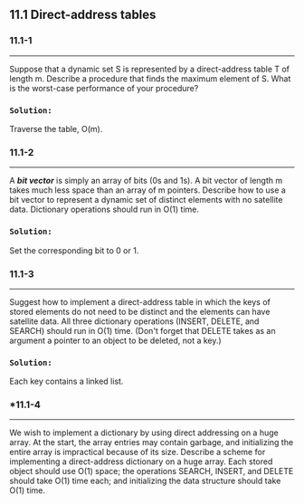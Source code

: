 ## 11.1 Direct-address tables

### 11.1-1
***
Suppose that a dynamic set S is represented by a direct-address table T of length m. Describe a procedure that finds the maximum 
element of S. What is the worst-case performance of your procedure?

### `Solution:`
Traverse the table, O(m).

### 11.1-2
***
A __*bit vector*__ is simply an array of bits (0s and 1s). A bit vector of length m takes much less space than an array of m pointers. 
Describe how to use a bit vector to represent a dynamic set of distinct elements with no satellite data. Dictionary operations should 
run in O(1) time.

### `Solution:`
Set the corresponding bit to 0 or 1.

### 11.1-3
***
Suggest how to implement a direct-address table in which the keys of stored elements do not need to be distinct and the elements 
can have satellite data. All three dictionary operations (INSERT, DELETE, and SEARCH) should run in O(1) time. (Don't forget that 
DELETE takes as an argument a pointer to an object to be deleted, not a key.)

### `Solution:`
Each key contains a linked list.

### *11.1-4
***
We wish to implement a dictionary by using direct addressing on a huge array. At the start, the array entries may contain garbage, 
and initializing the entire array is impractical because of its size. Describe a scheme for implementing a direct-address dictionary 
on a huge array. Each stored object should use O(1) space; the operations SEARCH, INSERT, and DELETE should take O(1) time each; 
and initializing the data structure should take O(1) time. 
